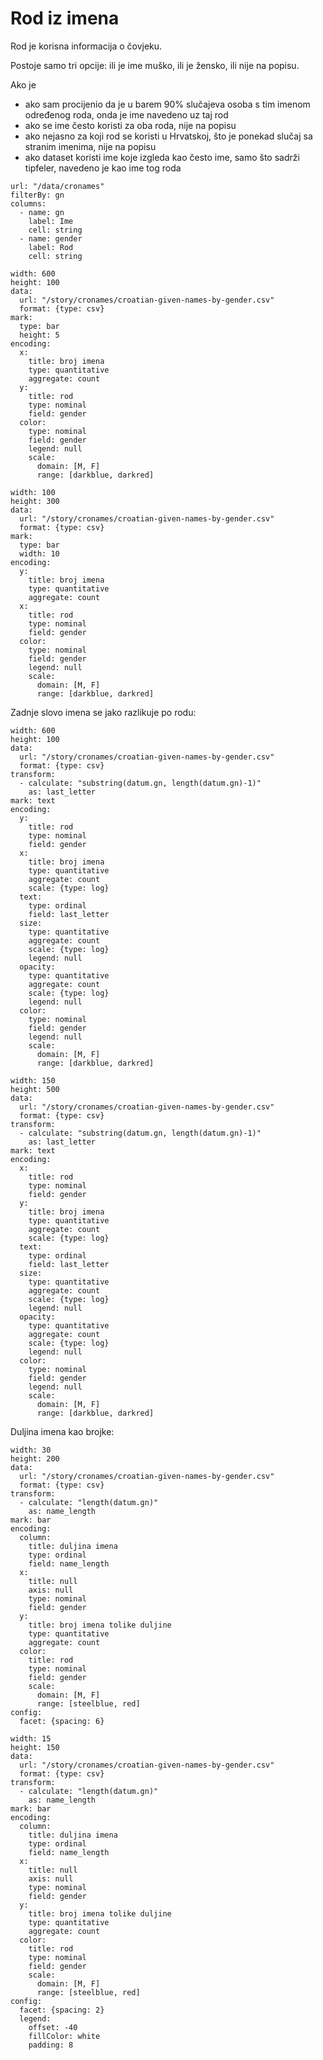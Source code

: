 
# Rod iz imena

Rod je korisna informacija o čovjeku.

Postoje samo tri opcije: ili je ime muško, ili je žensko, ili nije na popisu.

Ako je 

- ako sam procijenio da je u barem 90% slučajeva osoba s tim imenom određenog roda, onda je ime navedeno uz taj rod
- ako se ime često koristi za oba roda, nije na popisu
- ako nejasno za koji rod se koristi u Hrvatskoj, što je ponekad slučaj sa stranim imenima, nije na popisu
- ako dataset koristi ime koje izgleda kao često ime, samo što sadrži tipfeler, navedeno je kao ime tog roda


<style>
#AllNames.bgwrapper {
  width: 20em;
  margin: auto;
}
#AllNames .tablewrapper {
  height: 20em;
  overflow: auto;
  ,
}
</style>

```backgrid#AllNames
url: "/data/cronames"
filterBy: gn
columns:
  - name: gn
    label: Ime
    cell: string
  - name: gender
    label: Rod
    cell: string
```

```vly.exceptMob
width: 600
height: 100
data:
  url: "/story/cronames/croatian-given-names-by-gender.csv"
  format: {type: csv}
mark:
  type: bar
  height: 5
encoding:
  x:
    title: broj imena
    type: quantitative
    aggregate: count
  y:
    title: rod
    type: nominal
    field: gender
  color:
    type: nominal
    field: gender
    legend: null
    scale:
      domain: [M, F]
      range: [darkblue, darkred]
```
```vly.onlyMob
width: 100
height: 300
data:
  url: "/story/cronames/croatian-given-names-by-gender.csv"
  format: {type: csv}
mark:
  type: bar
  width: 10
encoding:
  y:
    title: broj imena
    type: quantitative
    aggregate: count
  x:
    title: rod
    type: nominal
    field: gender
  color:
    type: nominal
    field: gender
    legend: null
    scale:
      domain: [M, F]
      range: [darkblue, darkred]
```

Zadnje slovo imena se jako razlikuje po rodu:

```vly.exceptMob
width: 600
height: 100
data:
  url: "/story/cronames/croatian-given-names-by-gender.csv"
  format: {type: csv}
transform:
  - calculate: "substring(datum.gn, length(datum.gn)-1)"
    as: last_letter
mark: text
encoding:
  y:
    title: rod
    type: nominal
    field: gender
  x:
    title: broj imena
    type: quantitative
    aggregate: count
    scale: {type: log}
  text:
    type: ordinal
    field: last_letter
  size:
    type: quantitative
    aggregate: count
    scale: {type: log}
    legend: null
  opacity:
    type: quantitative
    aggregate: count
    scale: {type: log}
    legend: null
  color:
    type: nominal
    field: gender
    legend: null
    scale:
      domain: [M, F]
      range: [darkblue, darkred]
```
```vly.onlyMob
width: 150
height: 500
data:
  url: "/story/cronames/croatian-given-names-by-gender.csv"
  format: {type: csv}
transform:
  - calculate: "substring(datum.gn, length(datum.gn)-1)"
    as: last_letter
mark: text
encoding:
  x:
    title: rod
    type: nominal
    field: gender
  y:
    title: broj imena
    type: quantitative
    aggregate: count
    scale: {type: log}
  text:
    type: ordinal
    field: last_letter
  size:
    type: quantitative
    aggregate: count
    scale: {type: log}
    legend: null
  opacity:
    type: quantitative
    aggregate: count
    scale: {type: log}
    legend: null
  color:
    type: nominal
    field: gender
    legend: null
    scale:
      domain: [M, F]
      range: [darkblue, darkred]
```

Duljina imena kao brojke:

```vly.exceptMob
width: 30
height: 200
data:
  url: "/story/cronames/croatian-given-names-by-gender.csv"
  format: {type: csv}
transform:
  - calculate: "length(datum.gn)"
    as: name_length
mark: bar
encoding:
  column:
    title: duljina imena
    type: ordinal
    field: name_length
  x:
    title: null
    axis: null
    type: nominal
    field: gender
  y:
    title: broj imena tolike duljine
    type: quantitative
    aggregate: count
  color:
    title: rod
    type: nominal
    field: gender
    scale:
      domain: [M, F]
      range: [steelblue, red]
config:
  facet: {spacing: 6}
```
```vly.onlyMob
width: 15
height: 150
data:
  url: "/story/cronames/croatian-given-names-by-gender.csv"
  format: {type: csv}
transform:
  - calculate: "length(datum.gn)"
    as: name_length
mark: bar
encoding:
  column:
    title: duljina imena
    type: ordinal
    field: name_length
  x:
    title: null
    axis: null
    type: nominal
    field: gender
  y:
    title: broj imena tolike duljine
    type: quantitative
    aggregate: count
  color:
    title: rod
    type: nominal
    field: gender
    scale:
      domain: [M, F]
      range: [steelblue, red]
config:
  facet: {spacing: 2}
  legend:
    offset: -40
    fillColor: white
    padding: 8
```
